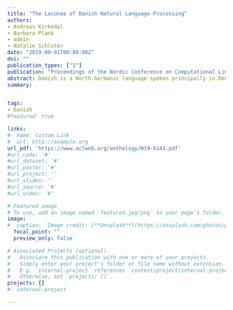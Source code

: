 ```yaml
---
title: "The Lacunae of Danish Natural Language Processing"
authors:
- Andreas Kirkedal
- Barbara Plank
- admin
- Natalie Schluter
date: "2019-09-01T00:00:00Z"
doi: ""
publication_types: ["1"]
publication: "Proceedings of the Nordic Conference on Computational Linguistics (NODALIDA)"
abstract: Danish is a North Germanic language spoken principally in Denmark, a country with a long tradition of technological and scientific innovation. However, the language has received relatively little attention from a technological perspective. In this paper, we review Natural Language Processing (NLP) research, digital resources and tools which have been developed for Danish. We find that availability of models and tools is limited, which calls for work that lifts Danish NLP a step closer to the privileged languages. -- Dansk abstrakt: Dansk er et nordgermansk sprog, talt primært i kongeriget Danmark, et land med stærk tradition for teknologisk og videnskabelig innovation. Det danske sprog har imidlertid været genstand for relativt begrænset opmærksomhed, teknologisk set. I denne artikel gennemgår vi sprogteknologi-forskning, -ressourcer og -værktøjer udviklet for dansk. Vi konkluderer at der eksisterer et fåtal af modeller og værktøjer, hvilket indbyder til forskning som løfter dansk sprogteknologi i niveau med mere priviligerede sprog.
summary: 


tags:
- Danish
#featured: true

links:
#- name: Custom Link
#  url: http://example.org
url_pdf: 'https://www.aclweb.org/anthology/W19-6141.pdf'
#url_code: '#'
#url_dataset: '#'
#url_poster: '#'
#url_project: ''
#url_slides: ''
#url_source: '#'
#url_video: '#'

# Featured image
# To use, add an image named `featured.jpg/png` to your page's folder. 
image:
#  caption: 'Image credit: [**Unsplash**](https://unsplash.com/photos/pLCdAaMFLTE)'
  focal_point: ""
  preview_only: false

# Associated Projects (optional).
#   Associate this publication with one or more of your projects.
#   Simply enter your project's folder or file name without extension.
#   E.g. `internal-project` references `content/project/internal-project/index.md`.
#   Otherwise, set `projects: []`.
projects: []
#- internal-project

---
```


